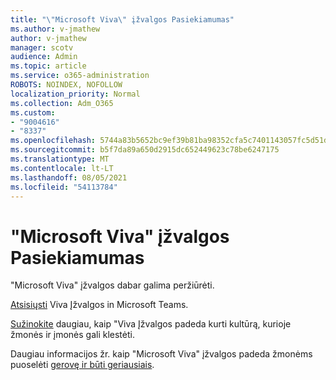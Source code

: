 ```yaml
---
title: "\"Microsoft Viva\" įžvalgos Pasiekiamumas"
ms.author: v-jmathew
author: v-jmathew
manager: scotv
audience: Admin
ms.topic: article
ms.service: o365-administration
ROBOTS: NOINDEX, NOFOLLOW
localization_priority: Normal
ms.collection: Adm_O365
ms.custom:
- "9004616"
- "8337"
ms.openlocfilehash: 5744a83b5652bc9ef39b81ba98352cfa5c7401143057fc5d51d164757413a6d0
ms.sourcegitcommit: b5f7da89a650d2915dc652449623c78be6247175
ms.translationtype: MT
ms.contentlocale: lt-LT
ms.lasthandoff: 08/05/2021
ms.locfileid: "54113784"
---
```

# <a name="microsoft-viva-insights-availability"></a>"Microsoft Viva" įžvalgos Pasiekiamumas

"Microsoft Viva" įžvalgos dabar galima peržiūrėti.

[Atsisiųsti](https://aka.ms/InsightsDocumentation) Viva Įžvalgos in Microsoft Teams.

[Sužinokite](https://aka.ms/VivaInsights) daugiau, kaip "Viva Įžvalgos padeda kurti kultūrą, kurioje žmonės ir įmonės gali klestėti.

Daugiau informacijos žr. kaip "Microsoft Viva" įžvalgos padeda žmonėms puoselėti [gerovę ir būti geriausiais](https://techcommunity.microsoft.com/t5/microsoft-viva-blog/microsoft-viva-insights-helps-people-nurture-wellbeing-and-be/ba-p/2107010).
